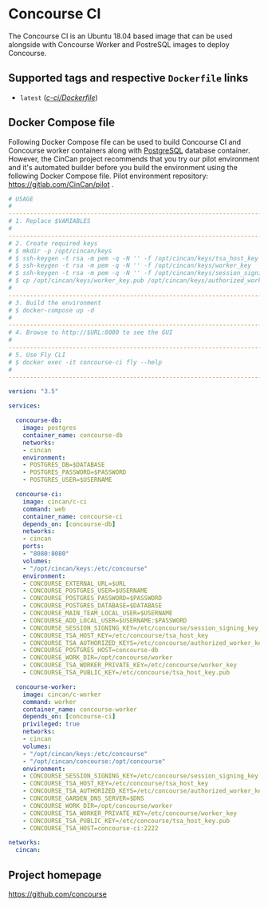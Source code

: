 # Concourse CI

The Concourse CI is an Ubuntu 18.04 based image that can be used alongside with 
Concourse Worker and PostreSQL images to deploy Concourse.

## Supported tags and respective `Dockerfile` links

* `latest` 
([*c-ci/Dockerfile*](https://gitlab.com/CinCan/tools/blob/master/c-ci/Dockerfile))

## Docker Compose file

Following Docker Compose file can be used to build Concourse CI and Concourse worker 
containers along with [PostgreSQL](https://hub.docker.com/_/postgres) database 
container. However, the CinCan project recommends that you try our pilot environment 
and it's automated builder before you build the environment using the following 
Docker Compose file. Pilot environment repository: https://gitlab.com/CinCan/pilot .

```yml
# USAGE
# 
--------------------------------------------------------------------------------------------------------------------------------
# 1. Replace $VARIABLES
# 
--------------------------------------------------------------------------------------------------------------------------------
# 2. Create required keys
# $ mkdir -p /opt/cincan/keys
# $ ssh-keygen -t rsa -m pem -q -N '' -f /opt/cincan/keys/tsa_host_key
# $ ssh-keygen -t rsa -m pem -q -N '' -f /opt/cincan/keys/worker_key
# $ ssh-keygen -t rsa -m pem -q -N '' -f /opt/cincan/keys/session_signing_key
# $ cp /opt/cincan/keys/worker_key.pub /opt/cincan/keys/authorized_worker_keys
# 
--------------------------------------------------------------------------------------------------------------------------------
# 3. Build the environment
# $ docker-compose up -d
# 
--------------------------------------------------------------------------------------------------------------------------------
# 4. Browse to http://$URL:8080 to see the GUI
# 
--------------------------------------------------------------------------------------------------------------------------------
# 5. Use Fly CLI
# $ docker exec -it concourse-ci fly --help
# 
--------------------------------------------------------------------------------------------------------------------------------

version: "3.5"

services:

  concourse-db:
    image: postgres
    container_name: concourse-db
    networks:
    - cincan
    environment:
    - POSTGRES_DB=$DATABASE
    - POSTGRES_PASSWORD=$PASSWORD
    - POSTGRES_USER=$USERNAME

  concourse-ci:
    image: cincan/c-ci
    command: web
    container_name: concourse-ci
    depends_on: [concourse-db]
    networks:
    - cincan
    ports:
    - "8080:8080"
    volumes:
    - "/opt/cincan/keys:/etc/concourse"
    environment:
    - CONCOURSE_EXTERNAL_URL=$URL
    - CONCOURSE_POSTGRES_USER=$USERNAME
    - CONCOURSE_POSTGRES_PASSWORD=$PASSWORD
    - CONCOURSE_POSTGRES_DATABASE=$DATABASE
    - CONCOURSE_MAIN_TEAM_LOCAL_USER=$USERNAME
    - CONCOURSE_ADD_LOCAL_USER=$USERNAME:$PASSWORD
    - CONCOURSE_SESSION_SIGNING_KEY=/etc/concourse/session_signing_key
    - CONCOURSE_TSA_HOST_KEY=/etc/concourse/tsa_host_key
    - CONCOURSE_TSA_AUTHORIZED_KEYS=/etc/concourse/authorized_worker_keys
    - CONCOURSE_POSTGRES_HOST=concourse-db
    - CONCOURSE_WORK_DIR=/opt/concourse/worker
    - CONCOURSE_TSA_WORKER_PRIVATE_KEY=/etc/concourse/worker_key
    - CONCOURSE_TSA_PUBLIC_KEY=/etc/concourse/tsa_host_key.pub

  concourse-worker:
    image: cincan/c-worker
    command: worker
    container_name: concourse-worker
    depends_on: [concourse-ci]
    privileged: true
    networks:
    - cincan
    volumes:
    - "/opt/cincan/keys:/etc/concourse"
    - "/opt/cincan/concourse:/opt/concourse"
    environment:
    - CONCOURSE_SESSION_SIGNING_KEY=/etc/concourse/session_signing_key
    - CONCOURSE_TSA_HOST_KEY=/etc/concourse/tsa_host_key
    - CONCOURSE_TSA_AUTHORIZED_KEYS=/etc/concourse/authorized_worker_keys
    - CONCOURSE_GARDEN_DNS_SERVER=$DNS
    - CONCOURSE_WORK_DIR=/opt/concourse/worker
    - CONCOURSE_TSA_WORKER_PRIVATE_KEY=/etc/concourse/worker_key
    - CONCOURSE_TSA_PUBLIC_KEY=/etc/concourse/tsa_host_key.pub
    - CONCOURSE_TSA_HOST=concourse-ci:2222

networks:
  cincan:
```

## Project homepage

https://github.com/concourse
